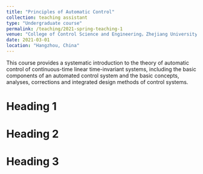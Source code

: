 ```yaml
---
title: "Principles of Automatic Control"
collection: teaching assistant
type: "Undergraduate course"
permalink: /teaching/2021-spring-teaching-1
venue: "College of Control Science and Engineering，Zhejiang University"
date: 2021-03-01
location: "Hangzhou, China"
---
```


This course provides a systematic introduction to the theory of automatic control of continuous-time linear time-invariant systems, including the basic components of an automated control system and the basic concepts, analyses, corrections and integrated design methods of control systems.

Heading 1
======

Heading 2
======

Heading 3
======